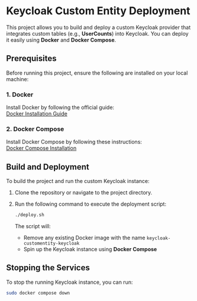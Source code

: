 # Keycloak Custom Entity Deployment

This project allows you to build and deploy a custom Keycloak provider that integrates custom tables (e.g., **UserCounts**) into Keycloak. You can deploy it easily using **Docker** and **Docker Compose**.

## Prerequisites

Before running this project, ensure the following are installed on your local machine:

### 1. Docker
Install Docker by following the official guide:  
[Docker Installation Guide](https://docs.docker.com/get-docker/)

### 2. Docker Compose
Install Docker Compose by following these instructions:  
[Docker Compose Installation](https://docs.docker.com/compose/install/)

## Build and Deployment

To build the project and run the custom Keycloak instance:

1. Clone the repository or navigate to the project directory.
2. Run the following command to execute the deployment script:

    ```bash
    ./deploy.sh
    ```

   The script will:
    - Remove any existing Docker image with the name `keycloak-customentity-keycloak`
    - Spin up the Keycloak instance using **Docker Compose**

## Stopping the Services

To stop the running Keycloak instance, you can run:

```bash
sudo docker compose down
